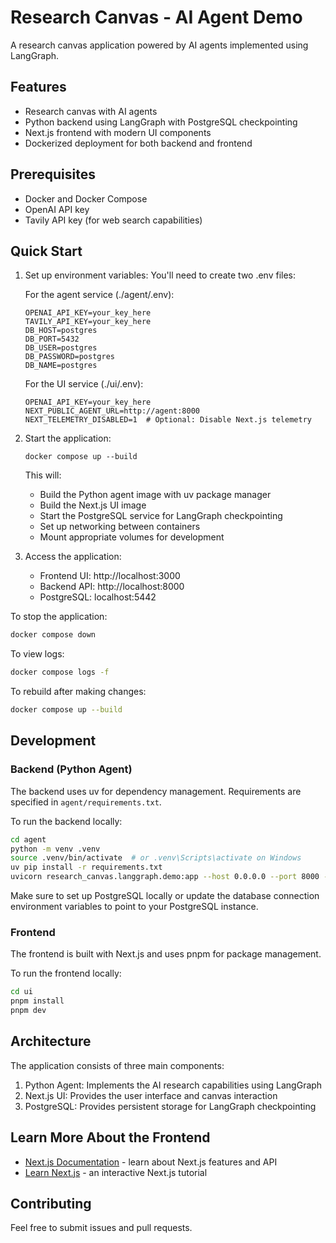 # Research Canvas - AI Agent Demo
A research canvas application powered by AI agents implemented using LangGraph.

## Features
- Research canvas with AI agents
- Python backend using LangGraph with PostgreSQL checkpointing
- Next.js frontend with modern UI components
- Dockerized deployment for both backend and frontend

## Prerequisites
- Docker and Docker Compose
- OpenAI API key
- Tavily API key (for web search capabilities)

## Quick Start
1. Set up environment variables:
   You'll need to create two .env files:

   For the agent service (./agent/.env):
   ```
   OPENAI_API_KEY=your_key_here
   TAVILY_API_KEY=your_key_here
   DB_HOST=postgres
   DB_PORT=5432
   DB_USER=postgres
   DB_PASSWORD=postgres
   DB_NAME=postgres
   ```

   For the UI service (./ui/.env):
   ```
   OPENAI_API_KEY=your_key_here
   NEXT_PUBLIC_AGENT_URL=http://agent:8000
   NEXT_TELEMETRY_DISABLED=1  # Optional: Disable Next.js telemetry
   ```

2. Start the application:
   ```
   docker compose up --build
   ```

   This will:
   - Build the Python agent image with uv package manager
   - Build the Next.js UI image
   - Start the PostgreSQL service for LangGraph checkpointing
   - Set up networking between containers
   - Mount appropriate volumes for development

4. Access the application:
   - Frontend UI: http://localhost:3000
   - Backend API: http://localhost:8000
   - PostgreSQL: localhost:5442

To stop the application:
```bash
docker compose down
```

To view logs:
```bash
docker compose logs -f
```

To rebuild after making changes:
```bash
docker compose up --build
```

## Development

### Backend (Python Agent)
The backend uses uv for dependency management. Requirements are specified in `agent/requirements.txt`.

To run the backend locally:
```bash
cd agent
python -m venv .venv
source .venv/bin/activate  # or .venv\Scripts\activate on Windows
uv pip install -r requirements.txt
uvicorn research_canvas.langgraph.demo:app --host 0.0.0.0 --port 8000 --reload
```

Make sure to set up PostgreSQL locally or update the database connection environment variables to point to your PostgreSQL instance.

### Frontend
The frontend is built with Next.js and uses pnpm for package management.

To run the frontend locally:
```bash
cd ui
pnpm install
pnpm dev
```

## Architecture
The application consists of three main components:
1. Python Agent: Implements the AI research capabilities using LangGraph
2. Next.js UI: Provides the user interface and canvas interaction
3. PostgreSQL: Provides persistent storage for LangGraph checkpointing

## Learn More About the Frontend
- [Next.js Documentation](https://nextjs.org/docs) - learn about Next.js features and API
- [Learn Next.js](https://nextjs.org/learn) - an interactive Next.js tutorial

## Contributing
Feel free to submit issues and pull requests.
